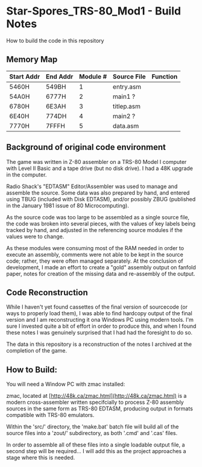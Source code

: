 # Star-Spores_TRS-80_Mod1 - Build Notes

How to build the code in this repository

## Memory Map

Start Addr | End Addr | Module # | Source File | Function
-----------|----------|-----------|-------------|---------
5460H | 549BH | 1 | entry.asm | 
54A0H | 6777H | 2 | main1 ? | 
6780H | 6E3AH | 3 | titlep.asm | 
6E40H | 774DH | 4 | main2 ? | 
7770H | 7FFFH | 5 | data.asm | 

## Background of original code environment

The game was written in Z-80 assembler on a TRS-80 Model I computer with
Level II Basic and a tape drive (but no disk drive).  I had a 48K upgrade
in the computer.

Radio Shack's "EDTASM" Editor/Assembler was used to manage and
assemble the source.  Some data was also prepared by hand, and entered
using TBUG (included with Disk EDTASM), and/or possibly ZBUG (published
in the January 1981 issue of 80 Microcomputing).

As the source code was too large to be assembled as a single source file,
the code was broken into several pieces, with the values of key labels
being tracked by hand, and adjusted in the referencing source modules if
the values were to change.

As these modules were consuming most of the RAM needed in order to
execute an assembly, comments were not able to be kept in the source
code; rather, they were often managed separately. At the conclusion of
development, I made an effort to create a "gold" assembly output on
fanfold paper, notes for creation of the missing data and re-assembly
of the output.

## Code Reconstruction

While I haven't yet found cassettes of the final version of sourcecode (or
ways to properly load them), I was able to find hardcopy output of the final
version and I am reconstructing it ona Windows PC using modern tools.  I'm
sure I invested quite a bit of effort in order to produce this, and when I
found these notes I was genuinely surprised that I had had the foresight to
do so.

The data in this repository is a reconstruction of the notes I archived at the
completion of the game.
 
## How to Build:

You will need a Window PC with zmac installed:

zmac, located at [http://48k.ca/zmac.html](http://48k.ca/zmac.html) is a modern
cross-assembler written specifcially to process Z-80 assembly sources in the
same form as TRS-80 EDTASM, producing output in formats compatible with TRS-80
emulators.

Within the 'src/' directory, the 'make.bat' batch file will build all of the source
files into a 'zout/' subdirectory, as both '.cmd' and '.cas' files.

In order to assemble all of these files into a single loadable output file, a second step
will be required... I will add this as the project approaches a stage where this is needed.

